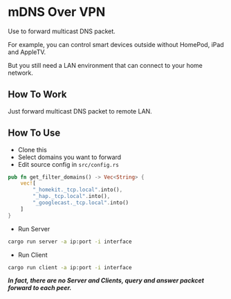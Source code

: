 # mDNS Over VPN
Use to forward multicast DNS packet. 

For example, you can control smart devices outside without HomePod, iPad and AppleTV.

But you still need a LAN environment that can connect to your home network.

## How To Work
Just forward multicast DNS packet to remote LAN.

## How To Use
* Clone this
* Select domains you want to forward
* Edit source config in `src/config.rs`
```rust
pub fn get_filter_domains() -> Vec<String> {
    vec![
        "_homekit._tcp.local".into(),
        "_hap._tcp.local".into(),
        "_googlecast._tcp.local".into()
    ]
}
```

* Run Server
```sh
cargo run server -a ip:port -i interface
```

* Run Client
```sh
cargo run client -a ip:port -i interface
```

_**In fact, there are no Server and Clients, query and answer packcet forward to each peer.**_
